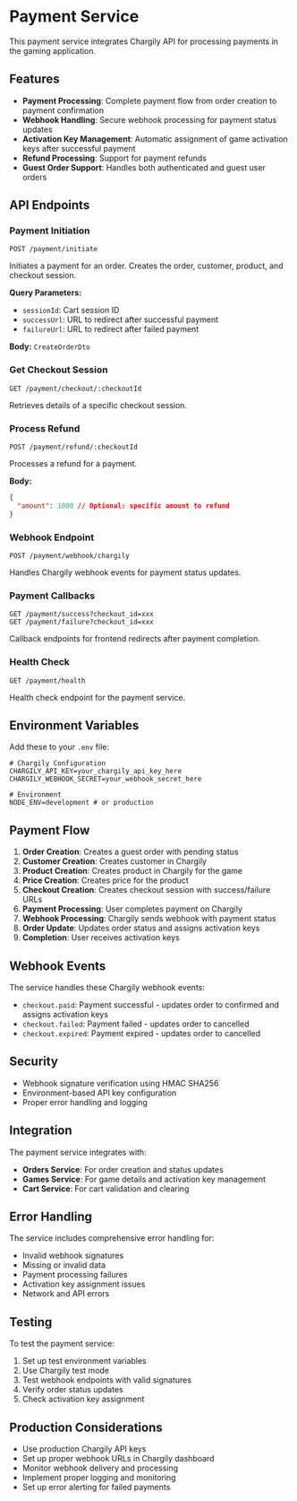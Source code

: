 # Payment Service

This payment service integrates Chargily API for processing payments in the gaming application.

## Features

- **Payment Processing**: Complete payment flow from order creation to payment confirmation
- **Webhook Handling**: Secure webhook processing for payment status updates
- **Activation Key Management**: Automatic assignment of game activation keys after successful payment
- **Refund Processing**: Support for payment refunds
- **Guest Order Support**: Handles both authenticated and guest user orders

## API Endpoints

### Payment Initiation
```
POST /payment/initiate
```
Initiates a payment for an order. Creates the order, customer, product, and checkout session.

**Query Parameters:**
- `sessionId`: Cart session ID
- `successUrl`: URL to redirect after successful payment
- `failureUrl`: URL to redirect after failed payment

**Body:** `CreateOrderDto`

### Get Checkout Session
```
GET /payment/checkout/:checkoutId
```
Retrieves details of a specific checkout session.

### Process Refund
```
POST /payment/refund/:checkoutId
```
Processes a refund for a payment.

**Body:**
```json
{
  "amount": 1000 // Optional: specific amount to refund
}
```

### Webhook Endpoint
```
POST /payment/webhook/chargily
```
Handles Chargily webhook events for payment status updates.

### Payment Callbacks
```
GET /payment/success?checkout_id=xxx
GET /payment/failure?checkout_id=xxx
```
Callback endpoints for frontend redirects after payment completion.

### Health Check
```
GET /payment/health
```
Health check endpoint for the payment service.

## Environment Variables

Add these to your `.env` file:

```env
# Chargily Configuration
CHARGILY_API_KEY=your_chargily_api_key_here
CHARGILY_WEBHOOK_SECRET=your_webhook_secret_here

# Environment
NODE_ENV=development # or production
```

## Payment Flow

1. **Order Creation**: Creates a guest order with pending status
2. **Customer Creation**: Creates customer in Chargily
3. **Product Creation**: Creates product in Chargily for the game
4. **Price Creation**: Creates price for the product
5. **Checkout Creation**: Creates checkout session with success/failure URLs
6. **Payment Processing**: User completes payment on Chargily
7. **Webhook Processing**: Chargily sends webhook with payment status
8. **Order Update**: Updates order status and assigns activation keys
9. **Completion**: User receives activation keys

## Webhook Events

The service handles these Chargily webhook events:

- `checkout.paid`: Payment successful - updates order to confirmed and assigns activation keys
- `checkout.failed`: Payment failed - updates order to cancelled
- `checkout.expired`: Payment expired - updates order to cancelled

## Security

- Webhook signature verification using HMAC SHA256
- Environment-based API key configuration
- Proper error handling and logging

## Integration

The payment service integrates with:

- **Orders Service**: For order creation and status updates
- **Games Service**: For game details and activation key management
- **Cart Service**: For cart validation and clearing

## Error Handling

The service includes comprehensive error handling for:

- Invalid webhook signatures
- Missing or invalid data
- Payment processing failures
- Activation key assignment issues
- Network and API errors

## Testing

To test the payment service:

1. Set up test environment variables
2. Use Chargily test mode
3. Test webhook endpoints with valid signatures
4. Verify order status updates
5. Check activation key assignment

## Production Considerations

- Use production Chargily API keys
- Set up proper webhook URLs in Chargily dashboard
- Monitor webhook delivery and processing
- Implement proper logging and monitoring
- Set up error alerting for failed payments
